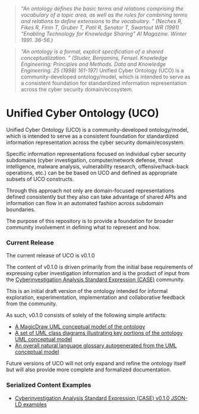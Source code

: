 > *“An ontology defines the basic terms and relations comprising the vocabulary of a topic area, as well as the rules for combining terms and relations to define extensions to the vocabulary. ” (Neches R, Fikes R, Finin T, Gruber T, Patil R, Senator T, Swartout WR (1991) “Enabling Technology for Knowledge Sharing” AI Magazine. Winter 1991. 36-56.)*

> *“An ontology is a formal, explicit specification of a shared conceptualization. ” (Studer, Benjamins, Fensel. Knowledge Engineering: Principles and Methods. Data and Knowledge Engineering. 25 (1998) 161-197)*
Unified Cyber Ontology (UCO) is a community-developed ontology/model, which is intended to serve as a consistent foundation for standardized information representation across the cyber security domain/ecosystem.

# Unified Cyber Ontology (UCO)

Unified Cyber Ontology (UCO) is a community-developed ontology/model, which is intended to serve as a consistent foundation for standardized information representation across the cyber security domain/ecosystem.

Specific information representations focused on individual cyber security subdomains (cyber investigation, computer/network defense, threat intelligence, malware analysis, vulnerability research, offensive/hack-back operations, etc.) can be be based on UCO and defined as appropriate subsets of UCO constructs.

Through this approach not only are domain-focused representations defined consistently but they also can take advantage of shared APIs and information can flow in an automated fashion across subdomain boundaries.

The purpose of this repository is to provide a foundation for broader community involvement in defining what to represent and how.

### Current Release
The current release of UCO is v0.1.0

The content of v0.1.0 is driven primarily from the initial base requirements of expressing cyber investigation information and is the product of input from the [Cyberinvestigation Analysis Standard Expression (CASE)](https://github.com/casework/case) community.

This is an initial draft version of the ontology intended for informal exploration, experimentation, implementation and collaborative feedback from the community. 

As such, v0.1.0 consists of solely of the following simple artifacts:

- [A MagicDraw UML conceptual model of the ontology](https://github.com/ucoProject/uco/blob/master/model/uco-1.0-draft.uml.mdzip)
- [A set of UML class diagrams illustrating key portions of the ontology UML conceptual model](https://github.com/ucoProject/uco/tree/master/model/images)
- [An overall natural language glossary autogenerated from the UML conceptual model](documentation/uco-v0.1.0-natural-language-glossary.html)

Future versions of UCO will not only expand and refine the ontology itself but will also provide more complete and formalized documentation.

### Serialized Content Examples
 - [Cyberinvestigation Analysis Standard Expression (CASE) v0.1.0 JSON-LD examples](documentation/derived-model-implementations/case-v0.1.0-natural-language-glossary.html)
